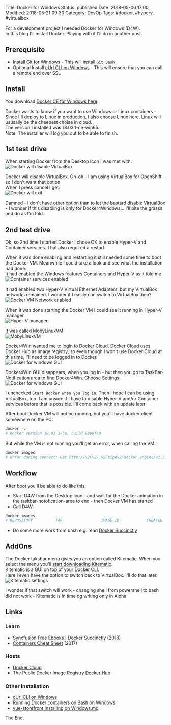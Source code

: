 Title: Docker for Windows
Status: published
Date: 2018-05-06 17:00
Modified: 2018-05-21 09:30
Category: DevOp
Tags: #docker, #hyperv, #virtualbox

For a development project I needed Docker for Windows (D4W).  
In this blog I'll install Docker. Playing with it I'll do in another post.  

## Prerequisite

* Install [Git for Windows](https://git-scm.com/downloads) - This will install `Git Bash`
* Optional Install [cUrl CLI on Windows](https://rasor.github.io/curl-cli-on-windows.html) - This will ensure that you can call a remote end over SSL

## Install

You download [Docker CE for Windows here](https://store.docker.com/editions/community/docker-ce-desktop-windows).  

Docker wants to know if you want to use Windows or Linux containers - Since I'll deploy to Linux in production, I also choose Linux here. Linux will ususally be the cheepest choise in cloud.  
The version I installed was 18.03.1-ce-win65.  
Note: The installer will log you out to be able to finish.  

## 1st test drive

When starting Docker from the Desktop Icon I was met with:  
![Docker will disable VirtualBox](img/2018/2018-05-06-Docker4Win1.PNG)  

Docker will disable VirtualBox. Oh-oh - I am using VirtualBox for OpenShift - so I don't want that option.  
When I press cancel I get:  
![Docker will exit](img/2018/2018-05-06-Docker4Win2.PNG)    

Damned - I don't have other option than to let the bastard disable VirtualBox - I wonder if this disabling is only for Docker4Windows... I'll bite the grasss and do as I'm told.  

## 2nd test drive

Ok, so 2nd time I started Docker I chose OK to enable Hyper-V and Container services. That also required a restart.  

When it was done enabling and restarting it still needed some time to boot the Docker VM. Meanwhile I could take a look and see what the installation had done.  
It had enabled the Windows features Containers and Hyper-V as it told me  
![Container services enabled](img/2018/2018-05-06-Docker4Win3.PNG)    

It had enabled two Hyper-V Virtual Ethernet Adapters, but my VirtualBox networks remained. I wonder if I easily can switch to VirtualBox then?  
![Docker VM Network enabled](img/2018/2018-05-06-Docker4Win5.PNG)    

When it was done starting the Docker VM I could see it running in Hyper-V manager  
![Hyper-V manager](img/2018/2018-05-06-Docker4Win6.PNG)   

It was called MobyLinuxVM  
![MobyLinuxVM](img/2018/2018-05-06-Docker4Win7.PNG)   

Docker4Win wanted me to login to Docker Cloud. Docker Cloud uses Docker Hub as image registry, so even though I won't use Docker Cloud at this time, I'll need to be logged in to Docker.  
![Docker for windows GUI](img/2018/2018-05-06-Docker4Win4.PNG)   

Docker4Win GUI disappears, when you log in - but then you go to TaskBar-Notification area to find Docker4Win. Choose Settings  
![Docker for windows GUI](img/2018/2018-05-06-Docker4Win8.PNG)   

I unchecked `Start Docker when you log in`. Then I hope I can be using VirtualBox, too. I am unsure if I have to disable Hyper-V and/or Container services before that is possible. I'll come back with an update later. 

After boot Docker VM will not be running, but you'll have docker client somewhere on the PC:

```bash
docker -v
# Docker version 18.03.1-ce, build 9ee9f40
```

But while the VM is not running you'll get an error, when calling the VM:

```bash
docker images
# error during connect: Get http://%2F%2F.%2Fpipe%2Fdocker_engine/v1.37/images/json: open //./pipe/docker_engine: The system cannot find the file specified. In the default daemon configuration on Windows, the docker client must be run elevated to connect. This error may also indicate that the docker daemon is not running.
```

## Workflow

After boot you'll be able to do like this:  

* Start D4W from the Desktop icon - and wait for the Docker animation in the taskbar-notofication-area to end - then Docker VM has started
* Call D4W:

```bash
docker images
# REPOSITORY          TAG                 IMAGE ID            CREATED             SIZE
```

* Do some more work from bash e.g. read [Docker Succinctly](https://www.syncfusion.com/ebooks/docker_succinctly)

## AddOns

The Docker taksbar menu gives you an option called Kitematic. When you select the menu you'll [start downloading Kitematic](https://download.docker.com/kitematic/Kitematic-Windows.zip).  
Kitematic is a GUI on top of your Docker CLI.  
Here I even have the option to switch back to VirtualBox. I'll do that later.  
![Kitematic settings](img/2018/2018-05-06-Docker4Win9.PNG)   

I wonder if that switch will work - changing shell from powershell to bash did not work - Kitematic is in time og writing only in Alpha.

## Links

### Learn

* [Syncfusion Free Ebooks | Docker Succinctly](https://www.syncfusion.com/ebooks/docker_succinctly) (2018)
* [Containers Cheat Sheet](https://developers.redhat.com/cheat-sheets/containers/) (2017)

### Hosts

* [Docker Cloud](https://cloud.docker.com/)
* The Public Docker Image Registry [Docker Hub](https://hub.docker.com/)

### Other installation

* [cUrl CLI on Windows](https://rasor.github.io/curl-cli-on-windows.html)
* [Running Docker containers on Bash on Windows](https://blog.jayway.com/2017/04/19/running-docker-on-bash-on-windows/)
* [vue-storefront Installing on Windows.md](https://github.com/DivanteLtd/vue-storefront/blob/master/doc/Installing%20on%20Windows.md)

The End.